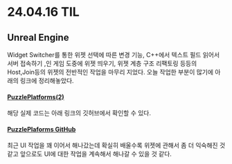# 24.04.16 TIL

## Unreal Engine

Widget Switcher를 통한 위젯 선택에 따른 변경 기능, C++에서 텍스트 필드 읽어서 서버 접속하기 ,인 게임 도중에 위젯 띄우기, 위젯 계층 구조 리팩토링 등등의 Host,Join등의 위젯의 전반적인 작업을 마무리 지었다. 오늘 작업한 부분이 많기에 아래의 링크에 정리해놓았다.

#### [PuzzlePlatforms(2)](</Unreal%20Engine/실습/PuzzlePlatforms/PuzzlePlatforms(2).md>)

해당 실제 코드는 아래 링크의 깃허브에서 확인할 수 있다.

#### [PuzzlePlaforms GitHub](https://github.com/II7-Git/PuzzlePlatforms)

최근 UI 작업을 꽤 이어서 해나갔는데 확실히 배울수록 위젯에 관해서 좀 더 익숙해진 것 같고 앞으로도 UI에 대한 작업을 계속해서 해나갈 수 있을 것 같다.
